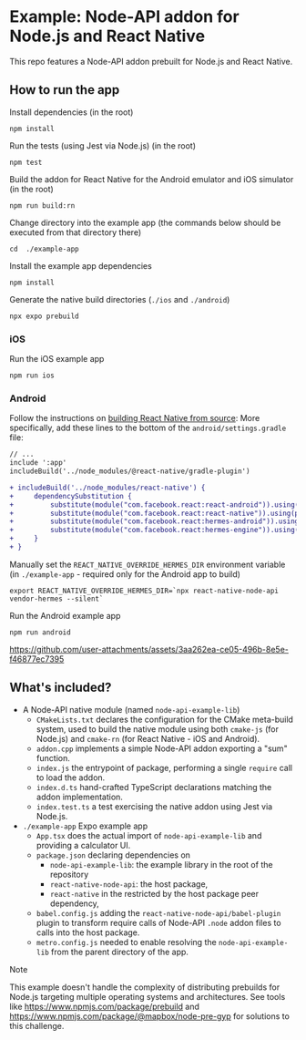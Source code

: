 # Example: Node-API addon for Node.js and React Native

This repo features a Node-API addon prebuilt for Node.js and React Native.

## How to run the app

Install dependencies (in the root)

```
npm install
```

Run the tests (using Jest via Node.js) (in the root)

```
npm test
```

Build the addon for React Native for the Android emulator and iOS simulator (in the root)

```
npm run build:rn
```

Change directory into the example app (the commands below should be executed from that directory there)

```
cd  ./example-app
```

Install the example app dependencies

```
npm install
```

Generate the native build directories (`./ios` and `./android`)

```
npx expo prebuild
```

### iOS

Run the iOS example app

```
npm run ios
```

### Android

Follow the instructions on [building React Native from source](https://reactnative.dev/contributing/how-to-build-from-source#update-your-project-to-build-from-source): More specifically, add these lines to the bottom of the `android/settings.gradle` file:

```diff
// ...
include ':app'
includeBuild('../node_modules/@react-native/gradle-plugin')

+ includeBuild('../node_modules/react-native') {
+     dependencySubstitution {
+         substitute(module("com.facebook.react:react-android")).using(project(":packages:react-native:ReactAndroid"))
+         substitute(module("com.facebook.react:react-native")).using(project(":packages:react-native:ReactAndroid"))
+         substitute(module("com.facebook.react:hermes-android")).using(project(":packages:react-native:ReactAndroid:hermes-engine"))
+         substitute(module("com.facebook.react:hermes-engine")).using(project(":packages:react-native:ReactAndroid:hermes-engine"))
+     }
+ }
```

Manually set the `REACT_NATIVE_OVERRIDE_HERMES_DIR` environment variable (in `./example-app` - required only for the Android app to build)

```
export REACT_NATIVE_OVERRIDE_HERMES_DIR=`npx react-native-node-api vendor-hermes --silent`
```

Run the Android example app

```
npm run android
```

https://github.com/user-attachments/assets/3aa262ea-ce05-496b-8e5e-f46877ec7395

## What's included?

- A Node-API native module (named `node-api-example-lib`)
  - `CMakeLists.txt` declares the configuration for the CMake meta-build system, used to build the native module using both `cmake-js` (for Node.js) and `cmake-rn` (for React Native - iOS and Android).
  - `addon.cpp` implements a simple Node-API addon exporting a "sum" function.
  - `index.js` the entrypoint of package, performing a single `require` call to load the addon.
  - `index.d.ts` hand-crafted TypeScript declarations matching the addon implementation.
  - `index.test.ts` a test exercising the native addon using Jest via Node.js.
- `./example-app` Expo example app
  - `App.tsx` does the actual import of `node-api-example-lib` and providing a calculator UI.
  - `package.json` declaring dependencies on
    - `node-api-example-lib`: the example library in the root of the repository
    - `react-native-node-api`: the host package,
    - `react-native` in the restricted by the host package peer dependency,
  - `babel.config.js` adding the `react-native-node-api/babel-plugin` plugin to transform require calls of Node-API `.node` addon files to calls into the host package.
  - `metro.config.js` needed to enable resolving the `node-api-example-lib` from the parent directory of the app.

> [!NOTE]
> This example doesn't handle the complexity of distributing prebuilds for Node.js targeting multiple operating systems and architectures.
> See tools like https://www.npmjs.com/package/prebuild and https://www.npmjs.com/package/@mapbox/node-pre-gyp for solutions to this challenge.
